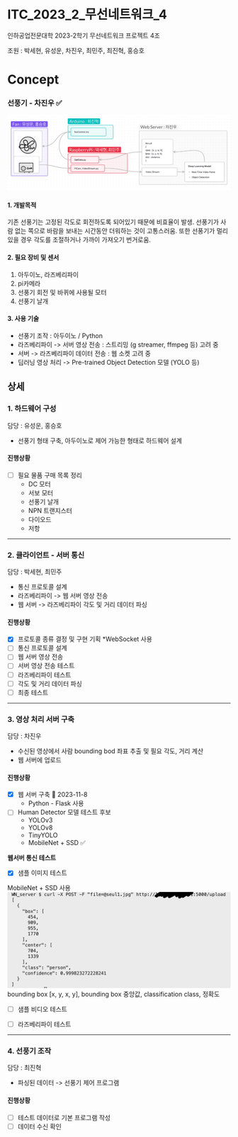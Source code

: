 # ITC_2023_2_무선네트워크_4


인하공업전문대학 2023-2학기 무선네트워크 프로젝트 4조

조원 : 박세현, 유성운, 차진우, 최민주, 최진혁, 홍승호


# Concept

### 선풍기 - 차진우 ✅

![](etc/FlowChart.png)
#### 1. 개발목적

기존 선풍기는 고정된 각도로 회전하도록 되어있기 때문에 비효율이 발생. 선풍기가 사람 없는 쪽으로 바람을 보내는 시간동안 더워하는 것이 고통스러움. 또한 선풍기가 멀리 있을 경우 각도를 조절하거나 가까이 가져오기 번거로움.

#### 2. 필요 장비 및 센서

1. 아두이노, 라즈베리파이
2. pi카메라
3. 선풍기 회전 및 바퀴에 사용될 모터
4. 선풍기 날개

#### 3. 사용 기술

- 선풍기 조작 : 아두이노 / Python
- 라즈베리파이 -> 서버 영상 전송 : 스트리밍 (g streamer, ffmpeg 등) 고려 중
- 서버 -> 라즈베리파이 데이터 전송 : 웹 소켓 고려 중
- 딥러닝 영상 처리 -> Pre-trained Object Detection 모델 (YOLO 등)


## 상세

### 1. 하드웨어 구성
담당 : 유성운, 홍승호

- 선풍기 형태 구축, 아두이노로 제어 가능한 형태로 하드웨어 설계
#### 진행상황

- [ ] 필요 물품 구매 목록 정리
	- DC 모터
	-  서보 모터
	-  선풍기 날개
	-  NPN 트랜지스터
	-  다이오드
	-  저항

***
### 2. 클라이언트 - 서버 통신
담당 : 박세현, 최민주

- 통신 프로토콜 설계
- 라즈베리파이 -> 웹 서버 영상 전송
- 웹 서버 -> 라즈베리파이 각도 및 거리 데이터 파싱

#### 진행상황

- [x] 프로토콜 종류 결정 및 구현 기획
      *WebSocket 사용
- [ ] 통신 프로토콜 설계
- [ ] 웹 서버 영상 전송
- [ ] 서버 영상 전송 테스트
- [ ] 라즈베리파이 테스트
- [ ] 각도 및 거리 데이터 파싱
- [ ] 최종 테스트

***
### 3. 영상 처리 서버 구축
담당 : 차진우

- 수신된 영상에서 사람 bounding bod 좌표 추출 및 필요 각도, 거리 계산
- 웹 서버에 업로드

#### 진행상황

- [x] 웹 서버 구축 📅 2023-11-8 
	- Python - Flask 사용
- [ ] Human Detector 모델 테스트
	후보
	- YOLOv3
	- YOLOv8
	- TinyYOLO
	- MobileNet + SSD ✅

**웹서버 통신 테스트**

- [x] 샘플 이미지 테스트

MobileNet + SSD 사용
![](etc/sample2.png)
bounding box [x, y, x, y], bounding box 중앙값, classification class, 정확도

- [ ] 샘플 비디오 테스트
- [ ] 라즈베리파이 테스트


***
### 4. 선풍기 조작
담당 : 최진혁

- 파싱된 데이터 -> 선풍기 제어 프로그램
#### 진행상황

- [ ] 테스트 데이터로 기본 프로그램 작성
- [ ] 데이터 수신 확인
